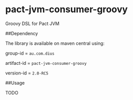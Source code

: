 pact-jvm-consumer-groovy
=========================

Groovy DSL for Pact JVM

##Dependency

The library is available on maven central using:

group-id = `au.com.dius`

artifact-id = `pact-jvm-consumer-groovy`

version-id = `2.0-RC5`

##Usage

TODO

